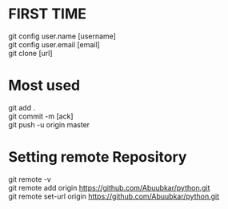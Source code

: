 FIRST TIME
================================================================
git config user.name [username]<br/>
git config user.email [email]<br/>
git clone [url]<br/>

Most used
================================================================
git add .<br/>
git commit -m [ack]<br/>
git push -u origin master<br/>


Setting remote Repository
================================================================
git remote -v<br/>
git remote add origin https://github.com/Abuubkar/python.git<br/>
git remote set-url origin https://github.com/Abuubkar/python.git<br/>
